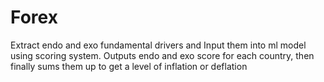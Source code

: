 # Forex

Extract endo and exo fundamental drivers and Input them into ml model using scoring system. Outputs endo and exo score for each country, then finally sums them up to get a level of inflation or deflation 